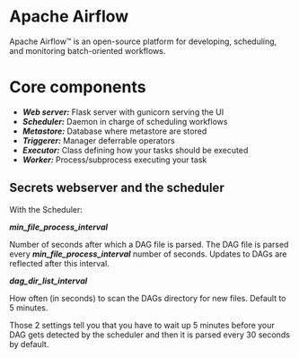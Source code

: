# Apache Airflow
<p>Apache Airflow™ is an open-source platform for developing, scheduling, and monitoring batch-oriented workflows.</p> 

# Core components
- ***Web server:*** Flask server with gunicorn serving the UI
- ***Scheduler:*** Daemon in charge of scheduling workflows
- ***Metastore:*** Database where metastore are stored
- ***Triggerer:*** Manager deferrable operators
- ***Executor:*** Class defining how your tasks should be executed
- ***Worker:*** Process/subprocess executing your task


## Secrets webserver and the scheduler
With the Scheduler:

***min_file_process_interval***

Number of seconds after which a DAG file is parsed. The DAG file is parsed every ***min_file_process_interval*** number of seconds. Updates to DAGs are reflected after this interval.

***dag_dir_list_interval***

How often (in seconds) to scan the DAGs directory for new files. Default to 5 minutes.

Those 2 settings tell you that you have to wait up 5 minutes before your DAG gets detected by the scheduler and then it is parsed every 30 seconds by default.